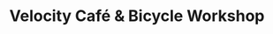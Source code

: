 ---
title: "Velocity Café & Bicycle Workshop"
url: /inverness/velocity-cafe-and-bicycle-workshop/
shop: bicycle
---